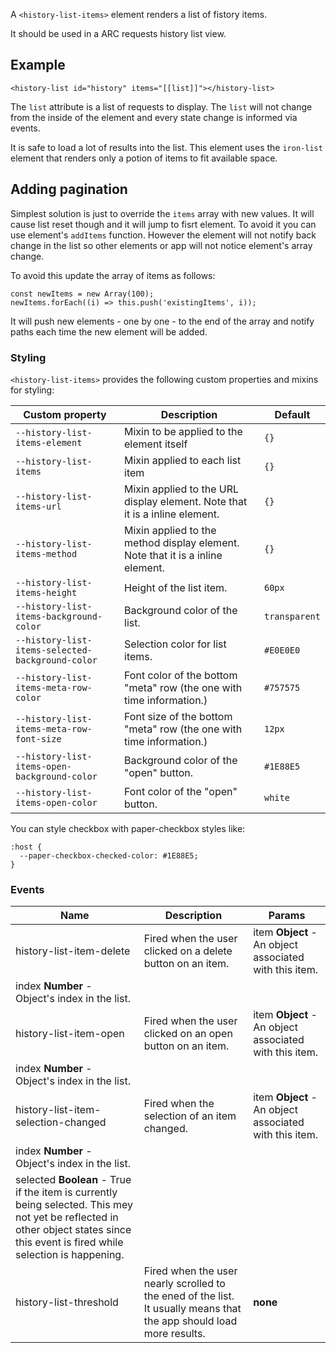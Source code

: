 
A `<history-list-items>` element renders a list of fistory items.

It should be used in a ARC requests history list view.

## Example
```
<history-list id="history" items="[[list]]"></history-list>
```
The `list` attribute is a list of requests to display.
The `list` will not change from the inside of the element and every state
change is informed via events.

It is safe to load a lot of results into the list. This element uses
the `iron-list` element that renders only a potion of items  to fit
available space.

## Adding pagination
Simplest solution is just to override the `items` array with new values.
It will cause list reset though and it will jump to fisrt element.
To avoid it you can use element's `addItems` function.
However the element will not notify back change in the list so other elements
or app will not notice element's array change.

To avoid this update the array of items as follows:
```
const newItems = new Array(100);
newItems.forEach((i) => this.push('existingItems', i));
```
It will push new elements - one by one - to the end of the array and notify
paths each time the new element will be added.

### Styling
`<history-list-items>` provides the following custom properties and mixins for styling:

Custom property | Description | Default
----------------|-------------|----------
`--history-list-items-element` | Mixin to be applied to the element itself | `{}`
`--history-list-items` | Mixin applied to each list item | `{}`
`--history-list-items-url` | Mixin applied to the URL display element. Note that it is a inline element. | `{}`
`--history-list-items-method` | Mixin applied to the method display element. Note that it is a inline element. | `{}`
`--history-list-items-height` | Height of the list item. | `60px`
`--history-list-items-background-color` | Background color of the list. | `transparent`
`--history-list-items-selected-background-color` | Selection color for list items. | `#E0E0E0`
`--history-list-items-meta-row-color` | Font color of the bottom "meta" row (the one with time information.) | `#757575`
`--history-list-items-meta-row-font-size` | Font size of the bottom "meta" row (the one with time information.) | `12px`
`--history-list-items-open-background-color` | Background color of the "open" button. | `#1E88E5`
`--history-list-items-open-color` | Font color of the "open" button. | `white`

You can style checkbox with paper-checkbox styles like:
```
:host {
  --paper-checkbox-checked-color: #1E88E5;
}
```



### Events
| Name | Description | Params |
| --- | --- | --- |
| history-list-item-delete | Fired when the user clicked on a delete button on an item. | item **Object** - An object associated with this item. |
index **Number** - Object's index in the list. |
| history-list-item-open | Fired when the user clicked on an open button on an item. | item **Object** - An object associated with this item. |
index **Number** - Object's index in the list. |
| history-list-item-selection-changed | Fired when the selection of an item changed. | item **Object** - An object associated with this item. |
index **Number** - Object's index in the list. |
selected **Boolean** - True if the item is currently being selected. This mey not yet be reflected in other object states since this event is fired while selection is happening. |
| history-list-threshold | Fired when the user nearly scrolled to the ened of the list. It usually means that the app should load more results. | __none__ |
